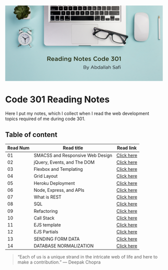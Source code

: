 ![notes](img/read301.png)

# Code 301 Reading Notes

Here I put my notes, which I collect when I read the web development topics required of me during code 301.

## Table of content

Read Num | Read title | Read link
------------ | ------------- | --------------
01 |  SMACSS and Responsive Web Design | [Click here](https://abdallahsafi.github.io/reading-notes-301/class-01)
02 |  jQuery, Events, and The DOM | [Click here](https://abdallahsafi.github.io/reading-notes-301/class-02)
03 |  Flexbox and Templating | [Click here](https://abdallahsafi.github.io/reading-notes-301/class-03)
04 |  Grid Layout | [Click here](https://abdallahsafi.github.io/reading-notes-301/class-04)
05 |  Heroku Deployment | [Click here](https://abdallahsafi.github.io/reading-notes-301/class-05)
06 |  Node, Express, and APIs | [Click here](https://abdallahsafi.github.io/reading-notes-301/class-06)
07 |  What is REST | [Click here](https://abdallahsafi.github.io/reading-notes-301/class-07)
08 |  SQL | [Click here](https://abdallahsafi.github.io/reading-notes-301/class-08)
09 |  Refactoring | [Click here](https://abdallahsafi.github.io/reading-notes-301/class-09)
10 | Call Stack | [Click here](https://abdallahsafi.github.io/reading-notes-301/class-10)
11 | EJS template | [Click here](https://abdallahsafi.github.io/reading-notes-301/class-11)
12 | EJS Partials | [Click here](https://abdallahsafi.github.io/reading-notes-301/class-12)
13 | SENDING FORM DATA | [Click here](https://abdallahsafi.github.io/reading-notes-301/class-13)
14 | DATABASE NORMALIZATION | [Click here](https://abdallahsafi.github.io/reading-notes-301/class-14)

















> “Each of us is a unique strand in the intricate web of life and here to make a contribution.”
> ― Deepak Chopra


